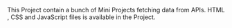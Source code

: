 This Project contain a bunch of Mini Projects fetching data from APIs. HTML , CSS  and JavaScript files is available in the Project.
